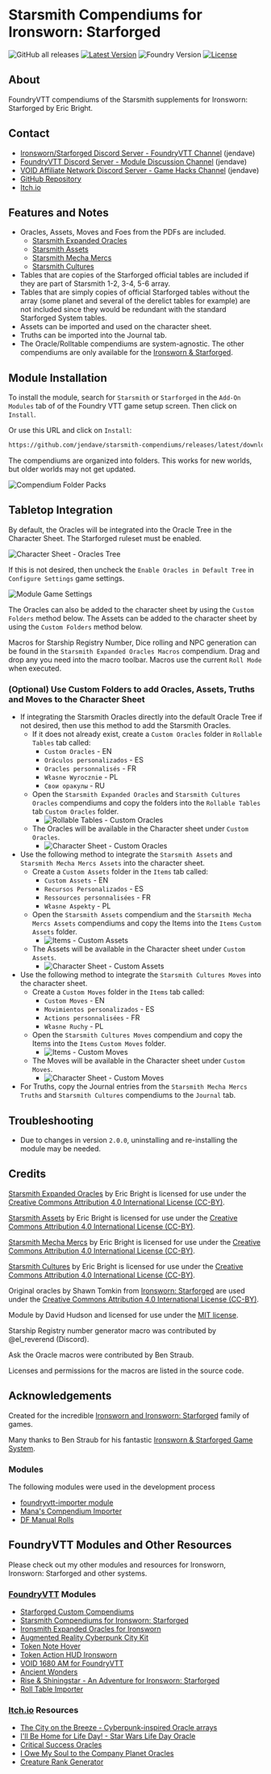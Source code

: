 # Starsmith Compendiums for Ironsworn: Starforged

![GitHub all releases](https://img.shields.io/github/downloads/jendave/starsmith-compendiums/total)
[![Latest Version](https://img.shields.io/github/v/release/jendave/starsmith-compendiums?display_name=tag&sort=semver&label=Latest%20Version)](https://github.com/jendave/starsmith-compendiums/releases/latest)
![Foundry Version](https://img.shields.io/endpoint?url=https://foundryshields.com/version?url=https%3A%2F%2Fraw.githubusercontent.com%2Fjendave%2Fstarsmith-compendiums%2Fmain%2Fmodule.json)
[![License](https://img.shields.io/github/license/jendave/starsmith-compendiums)](LICENSE)

## About

FoundryVTT compendiums of the Starsmith supplements for Ironsworn: Starforged by Eric Bright.

## Contact

* [Ironsworn/Starforged Discord Server - FoundryVTT Channel](https://discord.com/channels/437120373436186625/867434336201605160) (jendave)
* [FoundryVTT Discord Server - Module Discussion Channel](https://discord.com/channels/170995199584108546/513918036919713802) (jendave)
* [VOID Affiliate Network Discord Server - Game Hacks Channel](https://discord.com/channels/1222986351272787990/1222986351792619687) (jendave)
* [GitHub Repository](https://github.com/jendave/augmented-reality-foundry)
* [Itch.io](https://jendave.itch.io/)

## Features and Notes

* Oracles, Assets, Moves and Foes from the PDFs are included.
  * [Starsmith Expanded Oracles](https://www.drivethrurpg.com/product/417619/Starsmith-Expanded-Oracles)
  * [Starsmith Assets](https://preview.drivethrurpg.com/en/product/429227/starsmith-assets)
  * [Starsmith Mecha Mercs](https://preview.drivethrurpg.com/en/product/421157/starsmith-mecha-mercs)
  * [Starsmith Cultures](https://preview.drivethrurpg.com/en/product/436860/starsmith-cultures)
* Tables that are copies of the Starforged official tables are included if they are part of Starsmith 1-2, 3-4, 5-6 array.
* Tables that are simply copies of official Starforged tables without the array (some planet and several of the derelict tables for example) are not included since they would be redundant with the standard Starforged System tables.
* Assets can be imported and used on the character sheet.
* Truths can be imported into the Journal tab.
* The Oracle/Rolltable compendiums are system-agnostic. The other compendiums are only available for the [Ironsworn & Starforged](https://foundryvtt.com/packages/foundry-ironsworn).

## Module Installation

To install the module, search for `Starsmith` or `Starforged` in the `Add-On Modules` tab of of the Foundry VTT game setup screen. Then click on `Install`.

Or use this URL and click on `Install`:

```bash
https://github.com/jendave/starsmith-compendiums/releases/latest/download/module.json
```

The compendiums are organized into folders. This works for new worlds, but older worlds may not get updated.

![Compendium Folder Packs](https://github.com/jendave/starsmith-compendiums/blob/main/docs/compendium-folder-packs.jpg?raw=true)

## Tabletop Integration

By default, the Oracles will be integrated into the Oracle Tree in the Character Sheet. The Starforged ruleset must be enabled.

![Character Sheet - Oracles Tree](https://github.com/jendave/starsmith-compendiums/blob/main/docs/oracle-tree-character-sheet.jpg?raw=true)

If this is not desired, then uncheck the `Enable Oracles in Default Tree` in `Configure Settings` game settings.

![Module Game Settings](https://github.com/jendave/starsmith-compendiums/blob/main/docs/module-game-settings.jpg?raw=true)

The Oracles can also be added to the character sheet by using the `Custom Folders` method below.
The Assets can be added to the character sheet by using the `Custom Folders` method below.

Macros for Starship Registry Number, Dice rolling and NPC generation can be found in the `Starsmith Expanded Oracles Macros` compendium. Drag and drop any you need into the macro toolbar. Macros use the current `Roll Mode` when executed.

### (Optional) Use Custom Folders to add Oracles, Assets, Truths and Moves to the Character Sheet

* If integrating the Starsmith Oracles directly into the default Oracle Tree if not desired, then use this method to add the Starsmith Oracles.
  * If it does not already exist, create a `Custom Oracles` folder in `Rollable Tables` tab called:
    * `Custom Oracles` - EN
    * `Oráculos personalizados` - ES
    * `Oracles personnalisés` - FR
    * `Własne Wyrocznie` - PL
    * `Свои оракулы` - RU
  * Open the `Starsmith Expanded Oracles` and `Starsmith Cultures Oracles` compendiums and copy the folders into the `Rollable Tables` tab `Custom Oracles` folder.
    * ![Rollable Tables - Custom Oracles](https://github.com/jendave/starsmith-compendiums/blob/main/docs/custom-oracles-rollable-tables.jpg?raw=true)
  * The Oracles will be available in the Character sheet under `Custom Oracles`.
    * ![Character Sheet - Custom Oracles](https://github.com/jendave/starsmith-compendiums/blob/main/docs/custom-oracles-character-sheet.jpg?raw=true)
* Use the following method to integrate the `Starsmith Assets` and `Starsmith Mecha Mercs Assets` into the character sheet.
  * Create a `Custom Assets` folder in the `Items` tab called:
    * `Custom Assets` - EN
    * `Recursos Personalizados` - ES
    * `Ressources personnalisées` - FR
    * `Własne Aspekty` - PL
  * Open the `Starsmith Assets` compendium and the `Starsmith Mecha Mercs Assets` compendiums and copy the Items into the `Items` `Custom Assets` folder.
    * ![Items - Custom Assets](https://github.com/jendave/starsmith-compendiums/blob/main/docs/custom-assets-items.jpg?raw=true)
  * The Assets will be available in the Character sheet under `Custom Assets`.
    * ![Character Sheet - Custom Assets](https://github.com/jendave/starsmith-compendiums/blob/main/docs/custom-assets-character-sheet.jpg?raw=true)
* Use the following method to integrate the `Starsmith Cultures Moves` into the character sheet.
  * Create a `Custom Moves` folder in the `Items` tab called:
    * `Custom Moves` - EN
    * `Movimientos personalizados` - ES
    * `Actions personnalisées` - FR
    * `Własne Ruchy` - PL
  * Open the `Starsmith Cultures Moves` compendium and copy the Items into the `Items` `Custom Moves` folder.
    * ![Items - Custom Moves](https://github.com/jendave/starsmith-compendiums/blob/main/docs/custom-moves-items.jpg?raw=true)
  * The Moves will be available in the Character sheet under `Custom Moves`.
    * ![Character Sheet - Custom Moves](https://github.com/jendave/starsmith-compendiums/blob/main/docs/custom-moves-character-sheet.jpg?raw=true)
* For Truths, copy the Journal entries from the `Starsmith Mecha Mercs Truths` and `Starsmith Cultures` compendiums to the `Journal` tab.

## Troubleshooting

* Due to changes in version `2.0.0`, uninstalling and re-installing the module may be needed.

## Credits

[Starsmith Expanded Oracles](https://www.drivethrurpg.com/product/417619/Starsmith-Expanded-Oracles) by Eric Bright is licensed for use under the [Creative Commons Attribution 4.0 International License (CC-BY)](https://creativecommons.org/licenses/by/4.0/).

[Starsmith Assets](https://preview.drivethrurpg.com/en/product/429227/starsmith-assets) by Eric Bright is licensed for use under the [Creative Commons Attribution 4.0 International License (CC-BY)](https://creativecommons.org/licenses/by/4.0/).

[Starsmith Mecha Mercs](https://preview.drivethrurpg.com/en/product/421157/starsmith-mecha-mercs) by Eric Bright is licensed for use under the [Creative Commons Attribution 4.0 International License (CC-BY)](https://creativecommons.org/licenses/by/4.0/).

[Starsmith Cultures](https://preview.drivethrurpg.com/en/product/436860/starsmith-cultures) by Eric Bright is licensed for use under the [Creative Commons Attribution 4.0 International License (CC-BY)](https://creativecommons.org/licenses/by/4.0/).

Original oracles by Shawn Tomkin from [Ironsworn: Starforged](https://tomkinpress.com/) are used under the [Creative Commons Attribution 4.0 International License (CC-BY)](https://creativecommons.org/licenses/by/4.0/).

Module by David Hudson and licensed for use under the [MIT license](https://opensource.org/license/mit/).

Starship Registry number generator macro was contributed by @el_reverend (Discord).

Ask the Oracle macros were contributed by Ben Straub.

Licenses and permissions for the macros are listed in the source code.

## Acknowledgements

Created for the incredible [Ironsworn and Ironsworn: Starforged](https://tomkinpress.com/) family of games.

Many thanks to Ben Straub for his fantastic [Ironsworn & Starforged Game System](https://foundryvtt.com/packages/foundry-ironsworn).

### Modules

The following modules were used in the development process

* [foundryvtt-importer module](https://github.com/EthanJWright/foundryvtt-importer)
* [Mana's Compendium Importer](https://gitlab.com/mkahvi/fvtt-compendium-importer)
* [DF Manual Rolls](https://foundryvtt.com/packages/df-manual-rolls)

## FoundryVTT Modules and Other Resources

Please check out my other modules and resources for Ironsworn, Ironsworn: Starforged and other systems.

### [FoundryVTT](https://foundryvtt.com/community/david-hudson/packages) Modules

* [Starforged Custom Compendiums](https://foundryvtt.com/packages/starforged-custom-oracles)
* [Starsmith Compendiums for Ironsworn: Starforged](https://foundryvtt.com/packages/starsmith-expanded-oracles)
* [Ironsmith Expanded Oracles for Ironsworn](https://foundryvtt.com/packages/ironsmith-expanded-oracles)
* [Augmented Reality Cyberpunk City Kit](https://foundryvtt.com/packages/augmented-reality-foundry)
* [Token Note Hover](https://github.com/jendave/token-note-hover)
* [Token Action HUD Ironsworn](https://foundryvtt.com/packages/token-action-hud-ironsworn)
* [VOID 1680 AM for FoundryVTT](https://foundryvtt.com/packages/void-1680-am)
* [Ancient Wonders](https://foundryvtt.com/packages/ancient-wonders)
* [Rise & Shiningstar - An Adventure for Ironsworn: Starforged](https://foundryvtt.com/packages/rise-and-shining-star)
* [Roll Table Importer](https://foundryvtt.com/packages/roll-table-importer)

### [Itch.io](https://jendave.itch.io/) Resources

* [The City on the Breeze - Cyberpunk-inspired Oracle arrays](https://jendave.itch.io/the-city-on-the-breeze)
* [I'll Be Home for Life Day! - Star Wars Life Day Oracle](https://jendave.itch.io/ill-be-home-for-life-day)
* [Critical Success Oracles](https://jendave.itch.io/critical-success-oracles)
* [I Owe My Soul to the Company Planet Oracles](https://jendave.itch.io/i-owe-my-soul-to-the-company-planet)
* [Creature Rank Generator](https://jendave.itch.io/creature-rank-generator)
